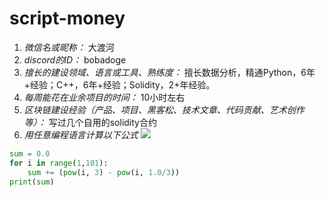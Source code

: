 # script-money

1. *微信名或昵称：* 大渡河
2. *discord的ID：* bobadoge
3. *擅长的建设领域、语言或工具、熟练度：* 擅长数据分析，精通Python，6年+经验；C++，6年+经验；Solidity，2+年经验。
4. *每周能花在业余项目的时间：* 10小时左右
5. *区块链建设经验（产品、项目、黑客松、技术文章、代码贡献、艺术创作等）：* 写过几个自用的solidity合约
6. *用任意编程语言计算以下公式*
![](https://latex.codecogs.com/svg.image?\sum_{n=1}^{100}\left&space;(n^{3}-\sqrt[3]{n}&space;\right&space;))

```Python
sum = 0.0
for i in range(1,101):
    sum += (pow(i, 3) - pow(i, 1.0/3))
print(sum)
```
